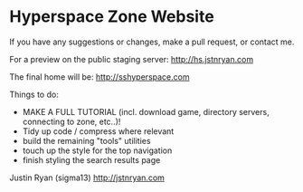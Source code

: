 # Hyperspace Zone Website
If you have any suggestions or changes, make a pull request, or contact me.

For a preview on the public staging server: http://hs.jstnryan.com

The final home will be: http://sshyperspace.com

Things to do:
- MAKE A FULL TUTORIAL (incl. download game, directory servers, connecting to zone, etc..)!
- Tidy up code / compress where relevant
- build the remaining "tools" utilities
- touch up the style for the top navigation
- finish styling the search results page

Justin Ryan (sigma13)
http://jstnryan.com